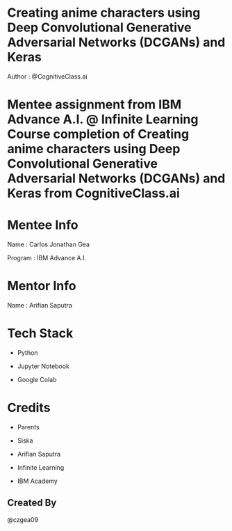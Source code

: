 # Creating anime characters using Deep Convolutional Generative Adversarial Networks (DCGANs) and Keras

Author : @CognitiveClass.ai

# Mentee assignment from IBM Advance A.I. @ Infinite Learning Course completion of Creating anime characters using Deep Convolutional Generative Adversarial Networks (DCGANs) and Keras from CognitiveClass.ai

# Mentee Info

Name : Carlos Jonathan Gea

Program : IBM Advance A.I.

# Mentor Info

Name : Arifian Saputra

# Tech Stack

- Python

- Jupyter Notebook

- Google Colab

# Credits

- Parents

- Siska

- Arifian Saputra

- Infinite Learning

- IBM Academy

## Created By

@czgea09
